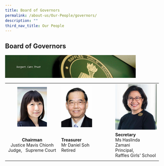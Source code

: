 ```yaml
---
title: Board of Governors
permalink: /about-us/Our-People/governors/
description: ""
third_nav_title: Our People
---
```

## Board of Governors

<img src="/images/respect-care-trust.jpg" style="width:85%">

|   |   |   |
|:-:|---|---|
| <img src="/images/gover1.jpg" style="width:60%">  | <img src="/images/gover2.jpg" style="width:62%">  | <img src="/images/gover3.jpg" style="width:100%">  |
| **Chairman**<br>Justice Mavis Chionh <br>Judge,   Supreme Court  | **Treasurer**<br>Mr Daniel Soh <br>Retired  | **Secretary**<br>Ms Haslinda Zamani  <br>Principal,<br>Raffles Girls' School  |
|   |   |   |

